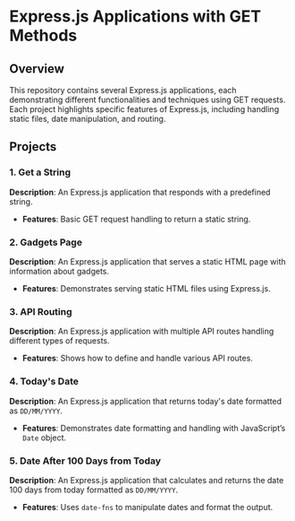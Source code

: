 # Express.js Applications with GET Methods

## Overview

This repository contains several Express.js applications, each demonstrating different functionalities and techniques using GET requests. Each project highlights specific features of Express.js, including handling static files, date manipulation, and routing.

## Projects

### 1. Get a String
**Description**: An Express.js application that responds with a predefined string.
- **Features**: Basic GET request handling to return a static string.

### 2. Gadgets Page
**Description**: An Express.js application that serves a static HTML page with information about gadgets.
- **Features**: Demonstrates serving static HTML files using Express.js.

### 3. API Routing
**Description**: An Express.js application with multiple API routes handling different types of requests.
- **Features**: Shows how to define and handle various API routes.

### 4. Today's Date
**Description**: An Express.js application that returns today's date formatted as `DD/MM/YYYY`.
- **Features**: Demonstrates date formatting and handling with JavaScript’s `Date` object.

### 5. Date After 100 Days from Today
**Description**: An Express.js application that calculates and returns the date 100 days from today formatted as `DD/MM/YYYY`.
- **Features**: Uses `date-fns` to manipulate dates and format the output.
